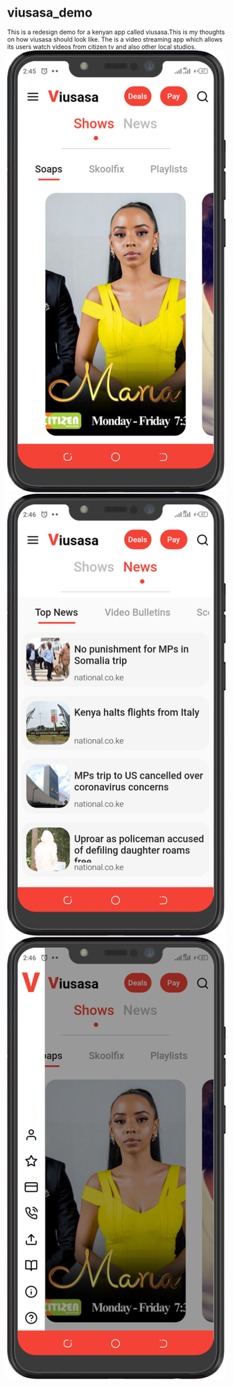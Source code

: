 # viusasa_demo

This is a redesign demo for a kenyan app called viusasa.This is my thoughts on how viusasa should look like.
The is a video streaming app which allows its users watch videos from citizen tv and also other local studios.
![Image _1](https://github.com/JohnKinyanjui/viusasa_demo/blob/master/ios/Screenshot_20200304-024555.png)
![Image _1](https://github.com/JohnKinyanjui/viusasa_demo/blob/master/ios/Screenshot_20200304-024605.png)
![Image _1](https://github.com/JohnKinyanjui/viusasa_demo/blob/master/ios/Screenshot_20200304-024611.png)
